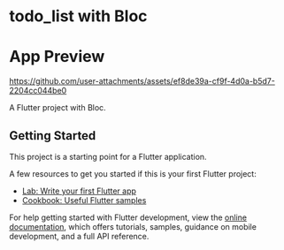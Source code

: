 # todo_list with Bloc

# App Preview

https://github.com/user-attachments/assets/ef8de39a-cf9f-4d0a-b5d7-2204cc044be0

A Flutter project with Bloc.

## Getting Started

This project is a starting point for a Flutter application.

A few resources to get you started if this is your first Flutter project:

- [Lab: Write your first Flutter app](https://docs.flutter.dev/get-started/codelab)
- [Cookbook: Useful Flutter samples](https://docs.flutter.dev/cookbook)

For help getting started with Flutter development, view the
[online documentation](https://docs.flutter.dev/), which offers tutorials,
samples, guidance on mobile development, and a full API reference.

